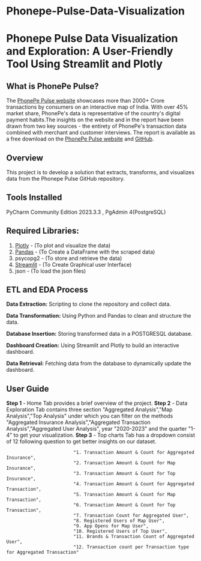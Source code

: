 # Phonepe-Pulse-Data-Visualization
# Phonepe Pulse Data Visualization and Exploration: A User-Friendly Tool Using Streamlit and Plotly

## What is PhonePe Pulse?
  The [PhonePe Pulse website](https://www.phonepe.com/pulse/explore/transaction/2022/4/) showcases more than 2000+ Crore transactions by consumers on an interactive map of India. With over 45% market share, PhonePe's data is representative of the country's digital payment habits.The insights on the website and in the report have been drawn from two key sources - the entirety of PhonePe's transaction data combined with merchant and customer interviews. The report is available as a free download on the [PhonePe Pulse website](https://www.phonepe.com/pulse/explore/transaction/2022/4/) and [GitHub](https://github.com/PhonePe/pulse).

## Overview
This project is to develop a solution that extracts, transforms, and visualizes data from the Phonepe Pulse GitHub repository. 

## Tools Installed  
PyCharm Community Edition 2023.3.3 ,
PgAdmin 4(PostgreSQL) 

## Required Libraries:

 1. [Plotly](https://plotly.com/python/) - (To plot and visualize the data)
 2. [Pandas](https://pandas.pydata.org/docs/) - (To Create a DataFrame with the scraped data)
 3. psycopg2 - (To store and retrieve the data)
 4. [Streamlit](https://docs.streamlit.io/library/api-reference) - (To Create Graphical user Interface)
 5. json - (To load the json files)

## ETL and EDA Process 

**Data Extraction:** Scripting to clone the repository and collect data.

**Data Transformation:** Using Python and Pandas to clean and structure the data.

**Database Insertion:** Storing transformed data in a POSTGRESQL database.

**Dashboard Creation:** Using Streamlit and Plotly to build an interactive dashboard.

**Data Retrieval:** Fetching data from the database to dynamically update the dashboard.

## User Guide 

**Step 1** - Home Tab provides a brief overview of the project.
**Step 2** - Data Exploration Tab contains three section "Aggregated Analysis","Map Analysis","Top Analysis" under which you can filter on the methods "Aggregated Insurance Analysis","Aggregated Transaction Analysis","Aggregated User Analysis", year "2020-2023" and the quarter "1-4" to get your visualization.
**Step 3** - Top charts Tab has a dropdown consist of 12 following question to get better insights on our dataset.

                             "1. Transaction Amount & Count for Aggregated Insurance",
                             "2. Transaction Amount & Count for Map Insurance",
                             "3. Transaction Amount & Count for Top Insurance",
                             "4. Transaction Amount & Count for Aggregated Transaction",
                             "5. Transaction Amount & Count for Map Transaction",
                             "6. Transaction Amount & Count for Top Transaction",
                             "7. Transaction Count for Aggregated User",
                             "8. Registered Users of Map User",
                             "9. App Opens for Map User",
                             "10. Registered Users of Top User",
                             "11. Brands & Transaction Count of Aggregated User",
                             "12. Transaction count per Transaction type for Aggregated Transaction"
